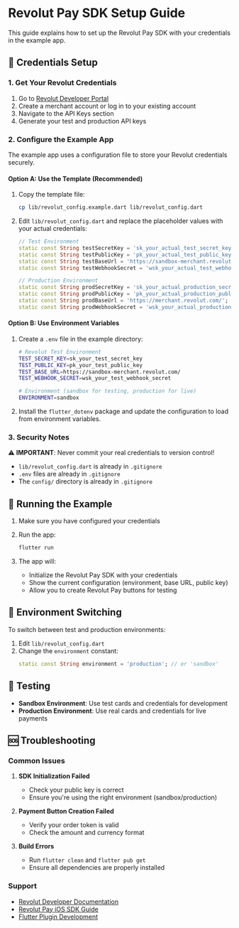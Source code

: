 # Revolut Pay SDK Setup Guide

This guide explains how to set up the Revolut Pay SDK with your credentials in the example app.

## 🔐 Credentials Setup

### 1. Get Your Revolut Credentials

1. Go to [Revolut Developer Portal](https://developer.revolut.com/)
2. Create a merchant account or log in to your existing account
3. Navigate to the API Keys section
4. Generate your test and production API keys

### 2. Configure the Example App

The example app uses a configuration file to store your Revolut credentials securely.

#### Option A: Use the Template (Recommended)

1. Copy the template file:
   ```bash
   cp lib/revolut_config.example.dart lib/revolut_config.dart
   ```

2. Edit `lib/revolut_config.dart` and replace the placeholder values with your actual credentials:
   ```dart
   // Test Environment
   static const String testSecretKey = 'sk_your_actual_test_secret_key';
   static const String testPublicKey = 'pk_your_actual_test_public_key';
   static const String testBaseUrl = 'https://sandbox-merchant.revolut.com/';
   static const String testWebhookSecret = 'wsk_your_actual_test_webhook_secret';
   
   // Production Environment
   static const String prodSecretKey = 'sk_your_actual_production_secret_key';
   static const String prodPublicKey = 'pk_your_actual_production_public_key';
   static const String prodBaseUrl = 'https://merchant.revolut.com/';
   static const String prodWebhookSecret = 'wsk_your_actual_production_webhook_secret';
   ```

#### Option B: Use Environment Variables

1. Create a `.env` file in the example directory:
   ```bash
   # Revolut Test Environment
   TEST_SECRET_KEY=sk_your_test_secret_key
   TEST_PUBLIC_KEY=pk_your_test_public_key
   TEST_BASE_URL=https://sandbox-merchant.revolut.com/
   TEST_WEBHOOK_SECRET=wsk_your_test_webhook_secret
   
   # Environment (sandbox for testing, production for live)
   ENVIRONMENT=sandbox
   ```

2. Install the `flutter_dotenv` package and update the configuration to load from environment variables.

### 3. Security Notes

⚠️ **IMPORTANT**: Never commit your real credentials to version control!

- `lib/revolut_config.dart` is already in `.gitignore`
- `.env` files are already in `.gitignore`
- The `config/` directory is already in `.gitignore`

## 🚀 Running the Example

1. Make sure you have configured your credentials
2. Run the app:
   ```bash
   flutter run
   ```

3. The app will:
   - Initialize the Revolut Pay SDK with your credentials
   - Show the current configuration (environment, base URL, public key)
   - Allow you to create Revolut Pay buttons for testing

## 🔄 Environment Switching

To switch between test and production environments:

1. Edit `lib/revolut_config.dart`
2. Change the `environment` constant:
   ```dart
   static const String environment = 'production'; // or 'sandbox'
   ```

## 📱 Testing

- **Sandbox Environment**: Use test cards and credentials for development
- **Production Environment**: Use real cards and credentials for live payments

## 🆘 Troubleshooting

### Common Issues

1. **SDK Initialization Failed**
   - Check your public key is correct
   - Ensure you're using the right environment (sandbox/production)

2. **Payment Button Creation Failed**
   - Verify your order token is valid
   - Check the amount and currency format

3. **Build Errors**
   - Run `flutter clean` and `flutter pub get`
   - Ensure all dependencies are properly installed

### Support

- [Revolut Developer Documentation](https://developer.revolut.com/)
- [Revolut Pay iOS SDK Guide](https://developer.revolut.com/docs/guides/accept-payments/payment-methods/revolut-pay/mobile/ios)
- [Flutter Plugin Development](https://docs.flutter.dev/development/packages-and-plugins/developing-packages)

